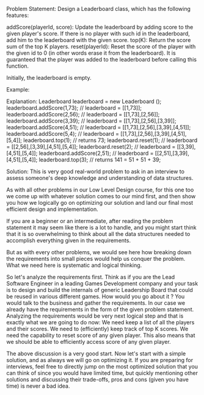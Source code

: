 Problem Statement:
Design a Leaderboard class, which has the following features:

addScore(playerId, score): Update the leaderboard by adding score to the given player's score. If there is no player with such id in the leaderboard, add him to the leaderboard with the given score.
top(K): Return the score sum of the top K players.
reset(playerId): Reset the score of the player with the given id to 0 (in other words erase it from the leaderboard). It is guaranteed that the player was added to the leaderboard before calling this function.

Initially, the leaderboard is empty.

Example:

Explanation:
Leaderboard leaderboard = new Leaderboard ();
leaderboard.addScore(1,73); // leaderboard = [[1,73]];
leaderboard.addScore(2,56); // leaderboard = [[1,73],[2,56]];
leaderboard.addScore(3,39); // leaderboard = [[1,73],[2,56],[3,39]];
leaderboard.addScore(4,51); // leaderboard = [[1,73],[2,56],[3,39],[4,51]];
leaderboard.addScore(5,4); // leaderboard = [[1,73],[2,56],[3,39],[4,51],[5,4]];
leaderboard.top(1); // returns 73;
leaderboard.reset(1); // leaderboard = [[2,56],[3,39],[4,51],[5,4]];
leaderboard.reset(2); // leaderboard = [[3,39],[4,51],[5,4]];
leaderboard.addScore(2,51); // leaderboard = [[2,51],[3,39],[4,51],[5,4]];
leaderboard.top(3); // returns 141 = 51 + 51 + 39;

Solution:
This is very good real-world problem to ask in an interview to assess someone's deep knowledge and understanding of data structures.

As with all other problems in our Low Level Design course, for this one too we come up with whatever solution comes to our mind first, and then show you how we logically go on optimizing our solution and land our final most efficient design and implementation.

If you are a beginner or an intermediate, after reading the problem statement it may seem like there is a lot to handle, and you might start think that it is so overwhelming to think about all the data structures needed to accomplish everything given in the requirements.

But as with every other problems, we would see here how breaking down the requirements into small pieces would help us conquer the problem. What we need here is systematic and logical thinking.

So let's analyze the requirements first. Think as if you are the Lead Software Engineer in a leading Games Development company and your task is to design and build the internals of generic Leadership Board that could be reused in various different games. How would you go about it ? You would talk to the business and gather the requirements. In our case we already have the requirements in the form of the given problem statement. Analyzing the requirements would be very next logical step and that is exactly what we are going to do now:
We need keep a list of all the players and their scores.
We need to (efficiently) keep track of top K scores.
We need the capability to reset score of any given player.
This also means that we should be able to efficiently access score of any given player.


The above discussion is a very good start. Now let's start with a simple solution, and as always we will go on optimizing it. If you are preparing for interviews, feel free to directly jump on the most optimized solution that you can think of since you would have limited time, but quickly mentioning other solutions and discussing their trade-offs, pros and cons (given you have time) is never a bad idea.

